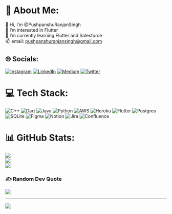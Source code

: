 # 💫 About Me:
👋 Hi, I’m @PushpanshuRanjanSingh<br>👀 I’m interested in Flutter<br>🌱 I’m currently learning Flutter and Salesforce<br>📫 email: pushpanshuranjansingh@gmail.com


## 🌐 Socials:
[![Instagram](https://img.shields.io/badge/Instagram-%23E4405F.svg?logo=Instagram&logoColor=white)](https://instagram.com/pushpanshurs) [![LinkedIn](https://img.shields.io/badge/LinkedIn-%230077B5.svg?logo=linkedin&logoColor=white)](https://linkedin.com/in/pushpanshuranjansingh) [![Medium](https://img.shields.io/badge/Medium-12100E?logo=medium&logoColor=white)](https://medium.com/@pushpanshuranjansingh) [![Twitter](https://img.shields.io/badge/Twitter-%231DA1F2.svg?logo=Twitter&logoColor=white)](https://twitter.com/pushpanshurs) 

# 💻 Tech Stack:
![C++](https://img.shields.io/badge/c++-%2300599C.svg?style=for-the-badge&logo=c%2B%2B&logoColor=white) ![Dart](https://img.shields.io/badge/dart-%230175C2.svg?style=for-the-badge&logo=dart&logoColor=white) ![Java](https://img.shields.io/badge/java-%23ED8B00.svg?style=for-the-badge&logo=java&logoColor=white) ![Python](https://img.shields.io/badge/python-3670A0?style=for-the-badge&logo=python&logoColor=ffdd54) ![AWS](https://img.shields.io/badge/AWS-%23FF9900.svg?style=for-the-badge&logo=amazon-aws&logoColor=white) ![Heroku](https://img.shields.io/badge/heroku-%23430098.svg?style=for-the-badge&logo=heroku&logoColor=white) ![Flutter](https://img.shields.io/badge/Flutter-%2302569B.svg?style=for-the-badge&logo=Flutter&logoColor=white) ![Postgres](https://img.shields.io/badge/postgres-%23316192.svg?style=for-the-badge&logo=postgresql&logoColor=white) ![SQLite](https://img.shields.io/badge/sqlite-%2307405e.svg?style=for-the-badge&logo=sqlite&logoColor=white) 	![Figma](https://img.shields.io/badge/figma-%23F24E1E.svg?style=for-the-badge&logo=figma&logoColor=white) ![Notion](https://img.shields.io/badge/Notion-%23000000.svg?style=for-the-badge&logo=notion&logoColor=white) ![Jira](https://img.shields.io/badge/jira-%230A0FFF.svg?style=for-the-badge&logo=jira&logoColor=white) ![Confluence](https://img.shields.io/badge/confluence-%23172BF4.svg?style=for-the-badge&logo=confluence&logoColor=white)
# 📊 GitHub Stats:
![](https://github-readme-stats-pushpanshurs.vercel.app/api?username=PushpanshuRanjansingh&theme=default&hide_border=false&include_all_commits=true&count_private=true)<br/>
![](https://github-readme-streak-stats.herokuapp.com/?user=PushpanshuRanjansingh&theme=default&hide_border=false)<br/>
![](https://github-readme-stats-pushpanshurs.vercel.app/api/top-langs/?username=PushpanshuRanjansingh&theme=default&hide_border=false&include_all_commits=true&count_private=true&layout=compact)

### ✍️ Random Dev Quote
![](https://quotes-github-readme.vercel.app/api?type=horizontal&theme=tokyonight)

---
[![](https://visitcount.itsvg.in/api?id=PushpanshuRanjansingh&icon=0&color=0)](https://visitcount.itsvg.in)
